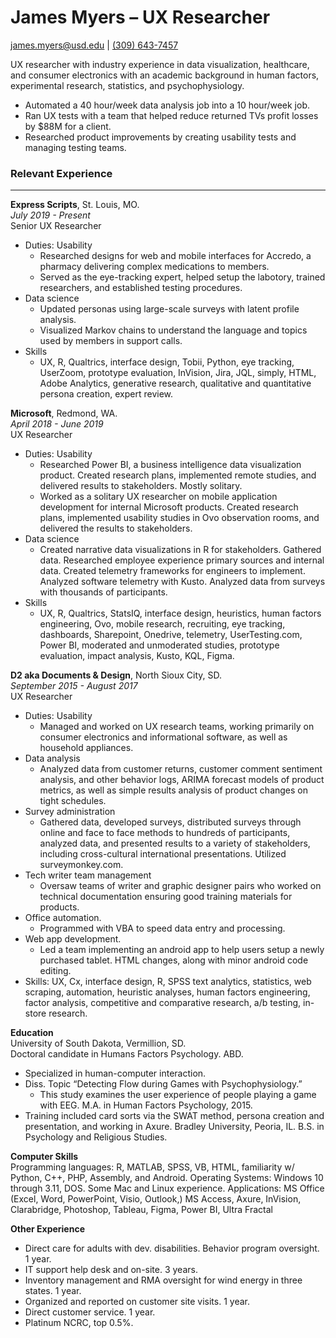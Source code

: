 # James Myers &ndash; UX Researcher
[james.myers@usd.edu](mailto:james.myers@usd.edu) | 
[(309) 643-7457](tel:3096437457)

UX researcher with industry experience in data visualization, healthcare, and consumer electronics with an academic background in human factors, experimental research, statistics, and psychophysiology. 

* Automated a 40 hour/week data analysis job into a 10 hour/week job.
* Ran UX tests with a team that helped reduce returned TVs profit losses by $88M for a client.
* Researched product improvements by creating usability tests and managing testing teams.


### Relevant Experience 
___
**Express Scripts**, St. Louis, MO.  
*July 2019 - Present* <br>
Senior UX Researcher

* Duties: Usability
    * Researched designs for web and mobile interfaces for Accredo, a pharmacy delivering complex medications to members.  
    * Served as the eye-tracking expert, helped setup the labotory, trained researchers, and established testing procedures.
* Data science
    * Updated personas using large-scale surveys with latent profile analysis.
    * Visualized Markov chains to understand the language and topics used by members in support calls.
* Skills
    * UX, R, Qualtrics, interface design, Tobii, Python, eye tracking, UserZoom, prototype evaluation, InVision, Jira, JQL, simply, HTML, Adobe Analytics, generative research, qualitative and quantitative persona creation, expert review. 

**Microsoft**, Redmond, WA. <br>
*April 2018 - June 2019* <br>
UX Researcher <br>
* Duties: Usability
    * Researched Power BI, a business intelligence data visualization product.  Created research plans, implemented remote studies, and delivered results to stakeholders.  Mostly solitary.
    * Worked as a solitary UX researcher on mobile application development for internal Microsoft products.  Created research plans, implemented usability studies in Ovo observation rooms, and delivered the results to stakeholders.
* Data science
    * Created narrative data visualizations in R for stakeholders. Gathered data. Researched employee experience primary sources and internal data. Created telemetry frameworks for engineers to implement.  Analyzed software telemetry with Kusto. Analyzed data from surveys with thousands of participants.
* Skills
    * UX, R, Qualtrics, StatsIQ, interface design, heuristics, human factors engineering, Ovo, mobile research, recruiting, eye tracking, dashboards, Sharepoint, Onedrive, telemetry, UserTesting.com, Power BI, moderated and unmoderated studies, prototype evaluation, impact analysis, Kusto, KQL, Figma.

**D2 aka Documents & Design**, North Sioux City, SD.<br>
*September 2015 - August 2017* <br>
UX Researcher<br>
*	Duties:  Usability
    * Managed and worked on UX research teams, working primarily on consumer electronics and informational software, as well as household appliances.
*	Data analysis
    *	Analyzed data from customer returns, customer comment sentiment analysis, and other behavior logs, ARIMA forecast models of product metrics, as well as simple results analysis of product changes on tight schedules.
*	Survey administration
    *	Gathered data, developed surveys, distributed surveys through online and face to face methods to hundreds of participants, analyzed data, and presented results to a variety of stakeholders, including cross-cultural international presentations.  Utilized surveymonkey.com.
*	Tech writer team management
    *	Oversaw teams of writer and graphic designer pairs who worked on technical documentation ensuring good training materials for products.
*	Office automation.
    *	Programmed with VBA to speed data entry and processing.
*	Web app development.
    *	Led a team implementing an android app to help users setup a newly purchased tablet.  HTML changes, along with minor android code editing.
*	Skills:  UX, Cx, interface design, R, SPSS text analytics, statistics, web scraping, automation, heuristic analyses, human factors engineering, factor analysis, competitive and comparative research, a/b testing, in-store research.

**Education**<br>
	University of South Dakota, Vermillion, SD.<br>
	Doctoral candidate in Humans Factors Psychology.  ABD.  <br>
*	Specialized in human-computer interaction.
*	Diss. Topic “Detecting Flow during Games with Psychophysiology.”
    *	This study examines the user experience of people playing a game with EEG.
	M.A. in Human Factors Psychology, 2015.
*	Training included card sorts via the SWAT method, persona creation and presentation, and working in Axure.
	Bradley University, Peoria, IL.  B.S. in Psychology and Religious Studies.

**Computer Skills**<br>
	Programming languages:  R, MATLAB, SPSS, VB, HTML, familiarity w/ Python, C++, PHP, Assembly, and Android.
	Operating Systems:  Windows 10 through 3.11, DOS.  Some Mac and Linux experience.
	Applications:  MS Office (Excel, Word, PowerPoint, Visio, Outlook,) MS Access, Axure, InVision, Clarabridge, Photoshop, Tableau, Figma, Power BI, Ultra Fractal

**Other Experience**<br>
*	Direct care for adults with dev. disabilities.  Behavior program oversight.  1 year.
*	IT support help desk and on-site.  3 years.
*	Inventory management and RMA oversight for wind energy in three states.  1 year.
*	Organized and reported on customer site visits.	1 year.
*	Direct customer service.  1 year.
*	Platinum NCRC, top 0.5%.
